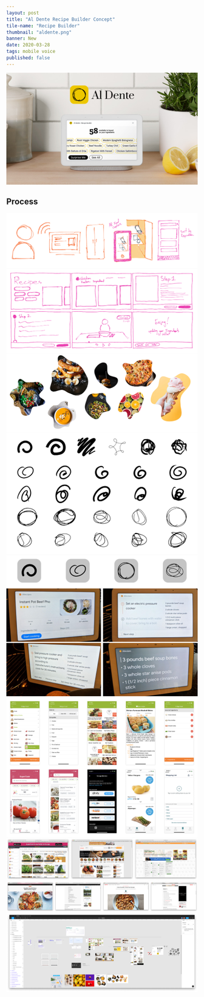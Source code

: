 ```yaml
---
layout: post
title: "Al Dente Recipe Builder Concept"
tile-name: "Recipe Builder"
thumbnail: "aldente.png"
banner: New
date: 2020-03-28
tags: mobile voice
published: false
---
```


<div class="image-container"><img src="../img/aldente/hero.png" alt="Recipe Picker Hero Screen"/></div>

<!--
The wats:ON? Festival is a Carnegie Mellon staple, bringing an eclectic range of nationally and internationally renowned artists and their works to campus, providing a forum for interaction and collaboration between students and faculty from diverse fields within the campus community and beyond.
-->

<!-- <div class="image-container"><img src="../img/lechuga/ui2.png" alt="Mobile UIs Series 2"/></div> -->


## Process

<div class="image-container"><img src="../img/aldente/sketchflows.png" alt="Sketch Flows"/></div>
<div class="image-container"><img src="../img/aldente/sketches.png" alt="Sketches"/></div>
<div class="image-container"><img src="../img/aldente/foodblobs.png" alt="Fun with Food Pictures"/></div>


<div class="image-container"><img src="../img/aldente/brandingsketches.svg" alt="Logo Iterations"/></div>
<div class="image-container"><img src="../img/aldente/brandingicons.svg" alt="Logo Iterations"/></div>

<div class="image-container"><img src="../img/aldente/homehubcurrent.png" alt="Home Hub Current Interfaces"/></div>
<div class="image-container"><img src="../img/aldente/homehubcurrent2.png" alt="Home Hub Current Interfaces"/></div>

<div class="image-container"><img src="../img/aldente/applandscape.png" alt="Mobile Application Competitive Analysis"/></div>
<div class="image-container"><img src="../img/aldente/weblandscape.png" alt="Web Application Competitive Analysis"/></div>
<div class="image-container"><img src="../img/aldente/foodsites.png" alt="Popular Recipe Sites"/></div>
<div class="image-container"><img src="../img/aldente/Figma.png" alt="Design Tool Screenshot of the Work"/></div>
